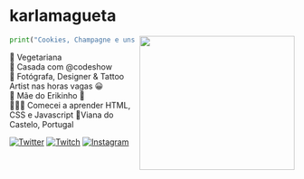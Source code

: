 # karlamagueta

<img align="right" width="274" height="237" src="https://media.giphy.com/media/CoWGqp7Q7mx8c/giphy.gif">

```python
print("Cookies, Champagne e uns codiguis!") 

```
🥑 Vegetariana   
💍 Casada com @codeshow    
📸 Fotógrafa, Designer & Tattoo Artist nas horas vagas 😀    
👶 Mãe do Erikinho 💓  
👩🏼‍💻 Comecei a aprender HTML, CSS e Javascript
📍Viana do Castelo, Portugal

[![Twitter](https://img.shields.io/badge/%F0%9F%A6%84-Twitter-00ccff)](https://twitter.com/karlamagueta) 
[![Twitch](https://img.shields.io/badge/%F0%9F%A6%84-Twitch-blueviolet)](https://www.twitch.tv/karlamag) 
[![Instagram](https://img.shields.io/badge/%F0%9F%A6%84-Instagram-ff69b4)](https://www.instagram.com/karlamagueta/)  

